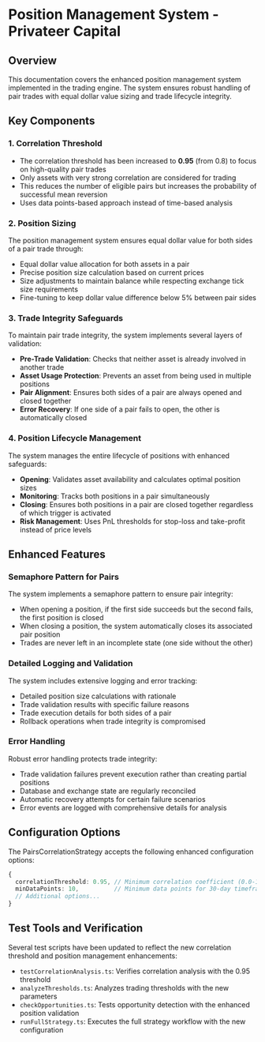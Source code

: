 # Position Management System - Privateer Capital

## Overview

This documentation covers the enhanced position management system implemented in the trading engine. The system ensures robust handling of pair trades with equal dollar value sizing and trade lifecycle integrity.

## Key Components

### 1. Correlation Threshold

- The correlation threshold has been increased to **0.95** (from 0.8) to focus on high-quality pair trades
- Only assets with very strong correlation are considered for trading
- This reduces the number of eligible pairs but increases the probability of successful mean reversion
- Uses data points-based approach instead of time-based analysis

### 2. Position Sizing

The position management system ensures equal dollar value for both sides of a pair trade through:

- Equal dollar value allocation for both assets in a pair
- Precise position size calculation based on current prices
- Size adjustments to maintain balance while respecting exchange tick size requirements
- Fine-tuning to keep dollar value difference below 5% between pair sides

### 3. Trade Integrity Safeguards

To maintain pair trade integrity, the system implements several layers of validation:

- **Pre-Trade Validation**: Checks that neither asset is already involved in another trade
- **Asset Usage Protection**: Prevents an asset from being used in multiple positions
- **Pair Alignment**: Ensures both sides of a pair are always opened and closed together
- **Error Recovery**: If one side of a pair fails to open, the other is automatically closed

### 4. Position Lifecycle Management

The system manages the entire lifecycle of positions with enhanced safeguards:

- **Opening**: Validates asset availability and calculates optimal position sizes
- **Monitoring**: Tracks both positions in a pair simultaneously
- **Closing**: Ensures both positions in a pair are closed together regardless of which trigger is activated
- **Risk Management**: Uses PnL thresholds for stop-loss and take-profit instead of price levels

## Enhanced Features

### Semaphore Pattern for Pairs

The system implements a semaphore pattern to ensure pair integrity:
- When opening a position, if the first side succeeds but the second fails, the first position is closed
- When closing a position, the system automatically closes its associated pair position
- Trades are never left in an incomplete state (one side without the other)

### Detailed Logging and Validation

The system includes extensive logging and error tracking:
- Detailed position size calculations with rationale
- Trade validation results with specific failure reasons
- Trade execution details for both sides of a pair
- Rollback operations when trade integrity is compromised

### Error Handling

Robust error handling protects trade integrity:
- Trade validation failures prevent execution rather than creating partial positions
- Database and exchange state are regularly reconciled
- Automatic recovery attempts for certain failure scenarios
- Error events are logged with comprehensive details for analysis

## Configuration Options

The PairsCorrelationStrategy accepts the following enhanced configuration options:

```typescript
{
  correlationThreshold: 0.95, // Minimum correlation coefficient (0.0-1.0)
  minDataPoints: 10,          // Minimum data points for 30-day timeframe
  // Additional options...
}
```

## Test Tools and Verification

Several test scripts have been updated to reflect the new correlation threshold and position management enhancements:

- `testCorrelationAnalysis.ts`: Verifies correlation analysis with the 0.95 threshold
- `analyzeThresholds.ts`: Analyzes trading thresholds with the new parameters
- `checkOpportunities.ts`: Tests opportunity detection with the enhanced position validation
- `runFullStrategy.ts`: Executes the full strategy workflow with the new configuration